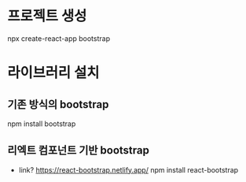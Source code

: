 # 프로젝트 생성
npx create-react-app bootstrap

# 라이브러리 설치
## 기존 방식의 bootstrap
npm install bootstrap

## 리엑트 컴포넌트 기반 bootstrap
- link? https://react-bootstrap.netlify.app/
npm install react-bootstrap